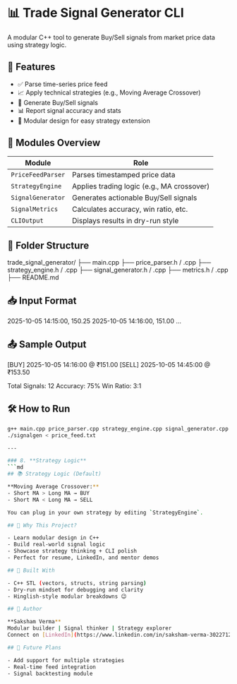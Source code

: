 # 📊 Trade Signal Generator CLI
A modular C++ tool to generate Buy/Sell signals from market price data using strategy logic.

## 🚀 Features
- ✅ Parse time-series price feed
- 📈 Apply technical strategies (e.g., Moving Average Crossover)
- 🔔 Generate Buy/Sell signals
- 📊 Report signal accuracy and stats
- 🧱 Modular design for easy strategy extension

## 🧩 Modules Overview

| Module | Role |
|--------|------|
| `PriceFeedParser` | Parses timestamped price data |
| `StrategyEngine` | Applies trading logic (e.g., MA crossover) |
| `SignalGenerator` | Generates actionable Buy/Sell signals |
| `SignalMetrics` | Calculates accuracy, win ratio, etc. |
| `CLIOutput` | Displays results in dry-run style |

## 📂 Folder Structure
trade_signal_generator/
├── main.cpp
├── price_parser.h / .cpp
├── strategy_engine.h / .cpp
├── signal_generator.h / .cpp
├── metrics.h / .cpp
├── README.md


## 📥 Input Format
2025-10-05 14:15:00, 150.25
2025-10-05 14:16:00, 151.00 
...
## 📤 Sample Output
[BUY] 2025-10-05 14:16:00 @ ₹151.00
[SELL] 2025-10-05 14:45:00 @ ₹153.50

Total Signals: 12 
Accuracy: 75% 
Win Ratio: 3:1

## 🛠️ How to Run

```bash
g++ main.cpp price_parser.cpp strategy_engine.cpp signal_generator.cpp metrics.cpp -o signalgen
./signalgen < price_feed.txt

---

### 8. **Strategy Logic**
```md
## 📚 Strategy Logic (Default)

**Moving Average Crossover:**
- Short MA > Long MA → BUY
- Short MA < Long MA → SELL

You can plug in your own strategy by editing `StrategyEngine`.

## 🧠 Why This Project?

- Learn modular design in C++
- Build real-world signal logic
- Showcase strategy thinking + CLI polish
- Perfect for resume, LinkedIn, and mentor demos

## 🧱 Built With

- C++ STL (vectors, structs, string parsing)
- Dry-run mindset for debugging and clarity
- Hinglish-style modular breakdowns 😉

## 🙌 Author

**Saksham Verma**  
Modular builder | Signal thinker | Strategy explorer  
Connect on [LinkedIn](https://www.linkedin.com/in/saksham-verma-302271285/) | Showcase your streaks 💥

## 📌 Future Plans

- Add support for multiple strategies
- Real-time feed integration
- Signal backtesting module
